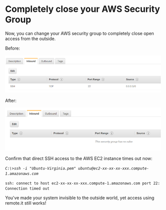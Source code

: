 # Completely close your AWS Security Group

Now, you can change your AWS security group to completely close open access from the outside.

Before:

![](../../.gitbook/assets/image%20%28321%29.png)

After:

![](../../.gitbook/assets/image%20%28112%29.png)

Confirm that direct SSH access to the AWS EC2 instance times out now:

_`C:\>ssh -i "Ubuntu-Virginia.pem" ubuntu@ec2-xx-xx-xx-xxx.compute-1.amazonaws.com`_ 

`ssh: connect to host ec2-xx-xx-xx-xxx.compute-1.amazonaws.com port 22: Connection timed out`

You've made your system invisible to the outside world, yet access using remote.it still works!



